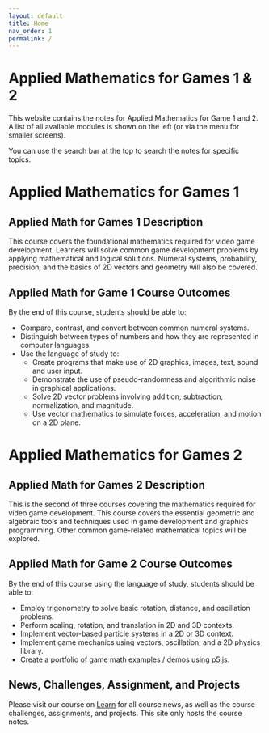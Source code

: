 ```yaml
---
layout: default
title: Home
nav_order: 1
permalink: /
---
```


# Applied Mathematics for Games 1 & 2

This website contains the notes for Applied Mathematics for Game 1 and 2. A list of all available modules is shown on the left (or via the menu for smaller screens).

You can use the search bar at the top to search the notes for specific topics.

# Applied Mathematics for Games 1

## Applied Math for Games 1 Description

This course covers the foundational mathematics required for video game development. Learners will solve common game development problems by applying mathematical and logical solutions. Numeral systems, probability, precision, and the basics of 2D vectors and geometry will also be covered.

## Applied Math for Game 1 Course Outcomes

By the end of this course, students should be able to:

- Compare, contrast, and convert between common numeral systems.
- Distinguish between types of numbers and how they are represented in computer languages.
- Use the language of study to:
  - Create programs that make use of 2D graphics, images, text, sound and user input.
  - Demonstrate the use of pseudo-randomness and algorithmic noise in graphical applications.
  - Solve 2D vector problems involving addition, subtraction, normalization, and magnitude.
  - Use vector mathematics to simulate forces, acceleration, and motion on a 2D plane.

# Applied Mathematics for Games 2

## Applied Math for Games 2 Description

This is the second of three courses covering the mathematics required for video game development. This course covers the essential geometric and algebraic tools and techniques used in game development and graphics programming. Other common game-related mathematical topics will be
explored.

## Applied Math for Game 2 Course Outcomes

By the end of this course using the language of study, students should be able to:

- Employ trigonometry to solve basic rotation, distance, and oscillation problems.
- Perform scaling, rotation, and translation in 2D and 3D contexts.
- Implement vector-based particle systems in a 2D or 3D context.
- Implement game mechanics using vectors, oscillation, and a 2D physics library.
- Create a portfolio of game math examples / demos using p5.js.

## News, Challenges, Assignment, and Projects

Please visit our course on [Learn](https://learn.rrc.ca) for all course news, as well as the course challenges, assignments, and projects. This site only hosts the course notes.
